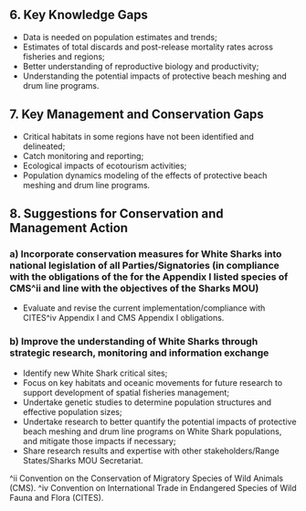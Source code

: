## 6. Key Knowledge Gaps

- Data is needed on population estimates and trends;
- Estimates of total discards and post-release mortality rates across fisheries and regions;
- Better understanding of reproductive biology and productivity;
- Understanding the potential impacts of protective beach meshing and drum line programs.

## 7. Key Management and Conservation Gaps

- Critical habitats in some regions have not been identified and delineated;
- Catch monitoring and reporting;
- Ecological impacts of ecotourism activities;
- Population dynamics modeling of the effects of protective beach meshing and drum line programs.

## 8. Suggestions for Conservation and Management Action

### a) Incorporate conservation measures for White Sharks into national legislation of all Parties/Signatories (in compliance with the obligations of the for the Appendix I listed species of CMS^ii and line with the objectives of the Sharks MOU)
- Evaluate and revise the current implementation/compliance with CITES^iv Appendix I and CMS Appendix I obligations.

### b) Improve the understanding of White Sharks through strategic research, monitoring and information exchange
- Identify new White Shark critical sites;
- Focus on key habitats and oceanic movements for future research to support development of spatial fisheries management;
- Undertake genetic studies to determine population structures and effective population sizes;
- Undertake research to better quantify the potential impacts of protective beach meshing and drum line programs on White Shark populations, and mitigate those impacts if necessary;
- Share research results and expertise with other stakeholders/Range States/Sharks MOU Secretariat.

^ii Convention on the Conservation of Migratory Species of Wild Animals (CMS).
^iv Convention on International Trade in Endangered Species of Wild Fauna and Flora (CITES).
